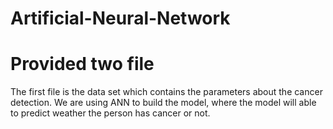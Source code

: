 # Artificial-Neural-Network
 # Provided two file
The first file is the data set which contains the parameters about the cancer detection. We are using ANN to build the model, where the model will able to predict weather the person has cancer or not.
